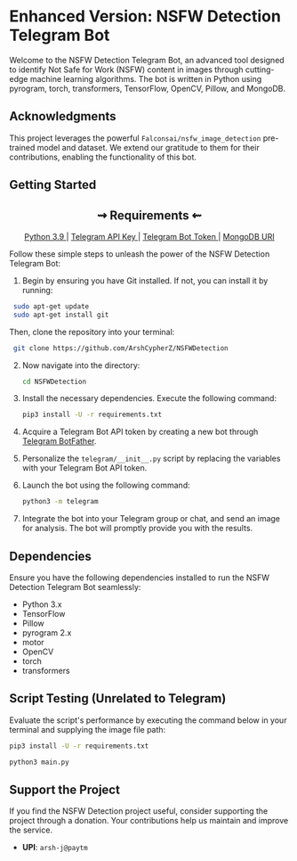 # Enhanced Version: NSFW Detection Telegram Bot

Welcome to the NSFW Detection Telegram Bot, an advanced tool designed to identify Not Safe for Work (NSFW) content in images through cutting-edge machine learning algorithms. The bot is written in Python using pyrogram, torch, transformers, TensorFlow, OpenCV, Pillow, and MongoDB.

## Acknowledgments

This project leverages the powerful `Falconsai/nsfw_image_detection` pre-trained model and dataset. We extend our gratitude to them for their contributions, enabling the functionality of this bot.

## Getting Started

<h2 align="center"> 
   ⇝ Requirements ⇜
</h2>

<p align="center">
    <a href="https://www.python.org/downloads/release/python-390/"> Python 3.9 </a> |
    <a href="https://docs.pyrogram.org/intro/setup#api-keys"> Telegram API Key </a> |
    <a href="https://t.me/botfather"> Telegram Bot Token </a> | 
    <a href="https://graph.org/How-To-get-Mongodb-URI-04-06"> MongoDB URI </a>
</p>

Follow these simple steps to unleash the power of the NSFW Detection Telegram Bot:

1. Begin by ensuring you have Git installed. If not, you can install it by running:

  ```bash
   sudo apt-get update
   sudo apt-get install git
   ```

   Then, clone the repository into your terminal:

  ```bash
   git clone https://github.com/ArshCypherZ/NSFWDetection
   ```
   
2. Now navigate into the directory:

   ```bash
   cd NSFWDetection
   ```

3. Install the necessary dependencies. Execute the following command:

    ```bash
    pip3 install -U -r requirements.txt
    ```

4. Acquire a Telegram Bot API token by creating a new bot through [Telegram BotFather](https://core.telegram.org/bots#botfather).

5. Personalize the `telegram/__init__.py` script by replacing the variables with your Telegram Bot API token.

6. Launch the bot using the following command:

    ```bash
    python3 -m telegram
    ```

7. Integrate the bot into your Telegram group or chat, and send an image for analysis. The bot will promptly provide you with the results.

## Dependencies

Ensure you have the following dependencies installed to run the NSFW Detection Telegram Bot seamlessly:

- Python 3.x
- TensorFlow
- Pillow
- pyrogram 2.x
- motor
- OpenCV
- torch
- transformers

## Script Testing (Unrelated to Telegram)

Evaluate the script's performance by executing the command below in your terminal and supplying the image file path:

```bash
pip3 install -U -r requirements.txt
```

```bash
python3 main.py
```

## Support the Project

If you find the NSFW Detection project useful, consider supporting the project through a donation. Your contributions help us maintain and improve the service.

- **UPI**: `arsh-j@paytm`
